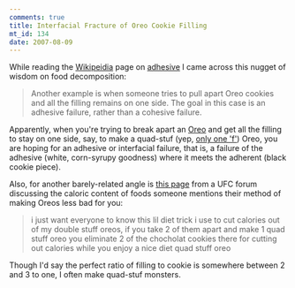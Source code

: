 ```yaml
--- 
comments: true
title: Interfacial Fracture of Oreo Cookie Filling
mt_id: 134
date: 2007-08-09
---
```

While reading the [Wikipeidia](http://en.wikipedia.org) page on [adhesive](http://en.wikipedia.org/wiki/Adhesive) I came across this nugget of wisdom on food decomposition:

<blockquote>Another example is when someone tries to pull apart Oreo cookies and all the filling remains on one side. The goal in this case is an adhesive failure, rather than a cohesive failure.</blockquote>

Apparently, when you're trying to break apart an [Oreo](http://en.wikipedia.org/wiki/Oreo) and get all the filling to stay on one side, say, to make a quad-stuf (yep, [only one 'f'](http://en.wikipedia.org/wiki/Oreo#Varieties)) Oreo, you are hoping for an adhesive or interfacial failure, that is, a failure of the adhesive (white, corn-syrupy goodness) where it meets the adherent (black cookie piece).

Also, for another barely-related angle is [this page](http://massmma.net/readMore.php?id=245) from a UFC forum discussing the caloric content of foods someone mentions their method of making Oreos less bad for you:

<blockquote>i just want everyone to know this lil diet trick i use to cut calories out of my double stuff oreos, if you take 2 of them apart and make 1 quad stuff oreo you eliminate 2 of the chocholat cookies there for cutting out calories while you enjoy a nice diet quad stuff oreo</blockquote>

Though I'd say the perfect ratio of filling to cookie is somewhere between 2 and 3 to one, I often make quad-stuf monsters.
